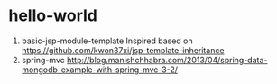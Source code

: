 hello-world
===========

1. basic-jsp-module-template
Inspired based on https://github.com/kwon37xi/jsp-template-inheritance
2. spring-mvc http://blog.manishchhabra.com/2013/04/spring-data-mongodb-example-with-spring-mvc-3-2/


